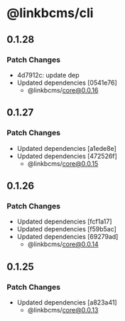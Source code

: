 # @linkbcms/cli

## 0.1.28

### Patch Changes

- 4d7912c: update dep
- Updated dependencies [0541e76]
  - @linkbcms/core@0.0.16

## 0.1.27

### Patch Changes

- Updated dependencies [a1ede8e]
- Updated dependencies [472526f]
  - @linkbcms/core@0.0.15

## 0.1.26

### Patch Changes

- Updated dependencies [fcf1a17]
- Updated dependencies [f59b5ac]
- Updated dependencies [69279ad]
  - @linkbcms/core@0.0.14

## 0.1.25

### Patch Changes

- Updated dependencies [a823a41]
  - @linkbcms/core@0.0.13
